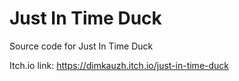 # Just In Time Duck
 Source code for Just In Time Duck

Itch.io link: https://dimkauzh.itch.io/just-in-time-duck
